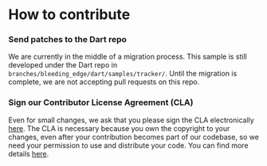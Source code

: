 # How to contribute

### Send patches to the Dart repo

We are currently in the middle of a migration process. This sample is still
developed under the Dart repo in
`branches/bleeding_edge/dart/samples/tracker/`.
Until the migration is complete, we are not accepting pull requests on this
repo.

### Sign our Contributor License Agreement (CLA)

Even for small changes, we ask that you please sign the CLA electronically
[here](https://developers.google.com/open-source/cla/individual).
The CLA is necessary because you own the copyright to your changes, even
after your contribution becomes part of our codebase, so we need your permission
to use and distribute your code. You can find more details
[here](https://code.google.com/p/dart/wiki/Contributing).
